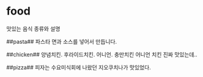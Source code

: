 # food

맛있는 음식 종류와 설명

##pasta##
파스타 면과 소스를 넣어서 만듭니다.

##chicken##
양념치킨. 후라이드치킨. 어니언. 충만치킨 어니언 치킨 진짜 맛있는데..

##pizza##
피자는 수요미식회에 나왔던 지오쿠치나가 맛있었다.
